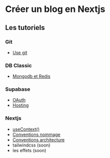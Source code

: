 # Créer un blog en Nextjs

## Les tutoriels

### Git

- [Use git](./tutos/git.md)

### DB Classic

- [Mongodb et Redis](./tutos/redisMongodb.md)

### Supabase

- [OAuth](./tutos/supabaseOAuth.md)
- [Hosting](./tutos/supabaseHosted.md)

### Nextjs

- [useContext()](./tutos/useContext.md)
- [Conventions nommage](./tutos/nommageVariables.md)
- [Conventions architecture](./tutos/architecture.md)
- tailwindcss (soon)
- les effets (soon)
